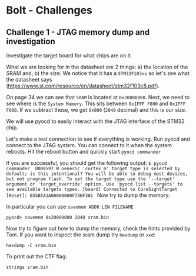 
# Bolt - Challenges 
## Challenge 1 - JTAG memory dump and investigation

Investigate the target board for what chips are on it.

What we are looking for in the datasheet are 2 things: 
a) the location of the SRAM and, b) the size. 
We notice that it has a `STM32F103xx` so let's see what the datasheet says (https://www.st.com/resource/en/datasheet/stm32f103c8.pdf). 

On page 34 we can see that `SRAM` is located at `0x20000000`. Next, we need to see where is the `System Memory`. This sits between `0x1FFF F800` and `0x1FFF F000`. If we subtract these, we get `0x800` (`2048` decimal) and this is our size. 

We will use pyocd to easily interact with the JTAG interface of the STM32 chip. 

Let's make a test connection to see if everything is working. Run pyocd and connect to the JTAG system. You can connect to it when the system reboots. Hit the reboot button and quickly start `pyocd commander`

If you are successful, you should get the following output: 
`$ pyocd commander 
0000597 W Generic 'cortex_m' target type is selected by default; is this intentional? You will be able to debug most devices, but not program flash. To set the target type use the '--target' argument or 'target_override' option. Use 'pyocd list --targets' to see available targets types. [board]
Connected to CoreSightTarget [Reset]: B55B5A1A00000000F73BF301
`
Now try to dump the memory. 

In particular you can use `savemem ADDR LEN FILENAME`

`pyocd> savemem 0x20000000 2048 sram.bin`

Now try to figure out how to dump the memory, check the hints provided by Tom. 
If you want to inspect the sram dump try `hexdump` or `xxd`:

`hexdump -C sram.bin`

To print out the CTF flag:

`strings sram.bin`
